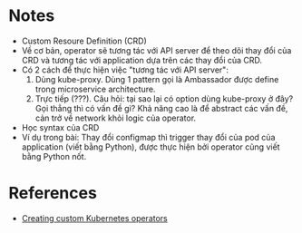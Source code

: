 # Notes
- Custom Resoure Definition (CRD)
- Về cơ bản, operator sẽ tương tác với API server để theo dõi thay đổi của CRD và tương tác với application dựa trên các thay đổi của CRD.
- Có 2 cách để thực hiện việc "tương tác với API server":
  1. Dùng kube-proxy. Dùng 1 pattern gọi là Ambassador được define trong microservice architecture.
  1. Trực tiếp (???). Câu hỏi: tại sao lại có option dùng kube-proxy ở đây? Gọi thẳng thì có vấn đề gì? Khả năng cao là để abstract các vấn đề, cản trở về network khỏi logic của operator.
- Học syntax của CRD
- Ví dụ trong bài: Thay đổi configmap thì trigger thay đổi của pod của application (viết bằng Python), được thực hiện bởi operator cũng viết bằng Python nốt.

# References
- [Creating custom Kubernetes operators](https://www.magalix.com/blog/creating-custom-kubernetes-operators)